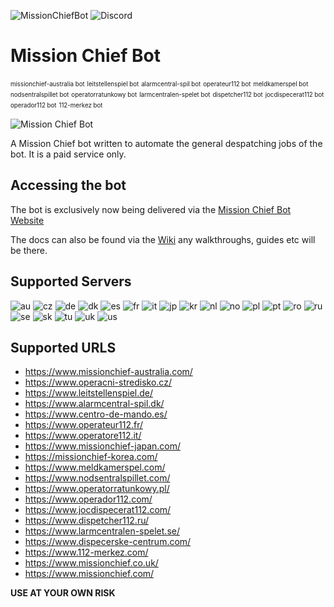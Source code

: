 ![MissionChiefBot](https://img.shields.io/github/v/release/jackbayliss/Mission-Chief-Bot?style=for-the-badge) ![Discord](https://img.shields.io/discord/703655404885901393.svg?label=Discord&style=for-the-badge&color=7289DA)

# Mission Chief Bot 
<sub><sup>missionchief-australia bot</sup></sub> 
<sub><sup>leitstellenspiel bot</sup></sub>
<sub><sup>alarmcentral-spil bot</sup></sub>
<sub><sup>operateur112 bot</sup></sub>
<sub><sup>meldkamerspel bot</sup></sub>
<sub><sup>nodsentralspillet bot</sup></sub>
<sub><sup>operatorratunkowy bot</sup></sub>
<sub><sup>larmcentralen-spelet bot</sup></sub>
<sub><sup>dispetcher112 bot</sup></sub>
<sub><sup>jocdispecerat112 bot</sup></sub>
<sub><sup>operador112 bot</sup></sub>
<sub><sup>112-merkez bot</sup></sub>



![Mission Chief Bot](https://camo.githubusercontent.com/7ebf2f540206248fc4ee737e4d6989d7c4f9920e/68747470733a2f2f692e696d6775722e636f6d2f645a52336e686d2e676966)


A Mission Chief bot written to automate the general despatching jobs of the bot. It is a paid service only.

## Accessing the bot 

The bot is exclusively now being delivered via the [Mission Chief Bot Website](https://missionchiefbot.com/) 

The docs can also be found via the [Wiki](https://github.com/jackbayliss/Mission-Chief-Bot/wiki) any walkthroughs, guides etc will be there.

## Supported Servers
![au](https://img.shields.io/badge/-AU-green)
![cz](https://img.shields.io/badge/-CZ-green)
![de](https://img.shields.io/badge/-DE-green)
![dk](https://img.shields.io/badge/-DK-green)
![es](https://img.shields.io/badge/-ES-green)
![fr](https://img.shields.io/badge/-FR-green)
![it](https://img.shields.io/badge/-IT-green)
![jp](https://img.shields.io/badge/-JP-green)
![kr](https://img.shields.io/badge/-KR-green)
![nl](https://img.shields.io/badge/-NL-green)
![no](https://img.shields.io/badge/-NO-green)
![pl](https://img.shields.io/badge/-PL-green)
![pt](https://img.shields.io/badge/-PT-green)
![ro](https://img.shields.io/badge/-RO-green)
![ru](https://img.shields.io/badge/-RU-green)
![se](https://img.shields.io/badge/-SE-green)
![sk](https://img.shields.io/badge/-SK-green)
![tu](https://img.shields.io/badge/-TU-green)
![uk](https://img.shields.io/badge/-UK-green)
![us](https://img.shields.io/badge/-US-green)

## Supported URLS
- https://www.missionchief-australia.com/
- https://www.operacni-stredisko.cz/
- https://www.leitstellenspiel.de/
- https://www.alarmcentral-spil.dk/
- https://www.centro-de-mando.es/
- https://www.operateur112.fr/
- https://www.operatore112.it/
- https://www.missionchief-japan.com/
- https://missionchief-korea.com/
- https://www.meldkamerspel.com/
- https://www.nodsentralspillet.com/
- https://www.operatorratunkowy.pl/
- https://www.operador112.com/
- https://www.jocdispecerat112.com/
- https://www.dispetcher112.ru/
- https://www.larmcentralen-spelet.se/
- https://www.dispecerske-centrum.com/
- https://www.112-merkez.com/
- https://www.missionchief.co.uk/
- https://www.missionchief.com/

**USE AT YOUR OWN RISK**
